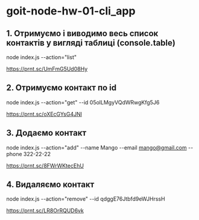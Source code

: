 # goit-node-hw-01-cli_app

## 1. Отримуємо і виводимо весь список контактів у вигляді таблиці (console.table)

node index.js --action="list"

https://prnt.sc/UmFmG5Ud08Hy

## 2. Отримуємо контакт по id

node index.js --action="get" --id 05olLMgyVQdWRwgKfg5J6

https://prnt.sc/oXEcGYsG4JNl

## 3. Додаємо контакт

node index.js --action="add" --name Mango --email mango@gmail.com --phone
322-22-22

https://prnt.sc/8FWrWKtecEhU

## 4. Видаляємо контакт

node index.js --action="remove" --id qdggE76Jtbfd9eWJHrssH

https://prnt.sc/LR8OrRQUD6vk
